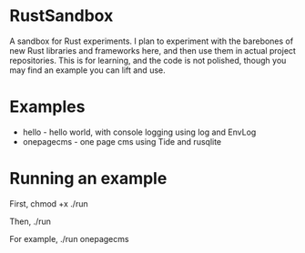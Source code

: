 # RustSandbox
A sandbox for Rust experiments. I plan to experiment with the barebones of new Rust libraries and frameworks here, and then use them in actual project repositories. This is for learning, and the code is not polished, though you may find an example you can lift and use.

# Examples

* hello - hello world, with console logging using log and EnvLog
* onepagecms - one page cms using Tide and rusqlite

# Running an example

First, chmod +x ./run

Then, ./run <example name> <example args>

For example,  ./run onepagecms

